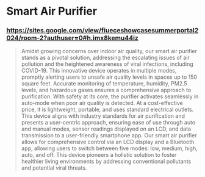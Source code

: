 # Smart Air Purifier
### https://sites.google.com/view/fiueceshowcasesummerportal2024/room-2?authuser=0#h.imx8kemu44iz
> Amidst growing concerns over indoor air quality, our smart air purifier stands as a pivotal solution, addressing the escalating issues of air pollution and the heightened awareness of viral infections, including COVID-19. This innovative device operates in multiple modes, promptly alerting users to unsafe air quality levels in spaces up to 150 square feet. Accurate monitoring of temperature, humidity, PM2.5 levels, and hazardous gases ensures a comprehensive approach to purification. With safety at its core, the purifier activates seamlessly in auto-mode when poor air quality is detected. At a cost-effective price, it is lightweight, portable, and uses standard electrical outlets. This device aligns with industry standards for air purification and presents a user-centric approach, ensuring ease of use through auto and manual modes, sensor readings displayed on an LCD, and data transmission to a user-friendly smartphone app. Our smart air purifier allows for comprehensive control via an LCD display and a Bluetooth app, allowing users to switch between five modes: low, medium, high, auto, and off. This device pioneers a holistic solution to foster healthier living environments by addressing conventional pollutants and potential viral threats. 
